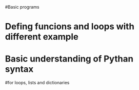 #Basic programs 
# Defing funcions and loops with different example
# Basic understanding of Pythan syntax
#for loops, lists and dictionaries
